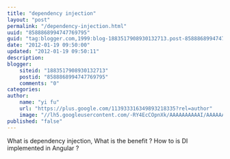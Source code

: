 ```yaml
---
title: "dependency injection"
layout: "post"
permalink: "/dependency-injection.html"
uuid: "8588868994747769795"
guid: "tag:blogger.com,1999:blog-1883517908930132713.post-8588868994747769795"
date: "2012-01-19 09:50:00"
updated: "2012-01-19 09:50:11"
description: 
blogger:
    siteid: "1883517908930132713"
    postid: "8588868994747769795"
    comments: "0"
categories: 
author: 
    name: "yi fu"
    url: "https://plus.google.com/113933316349893218335?rel=author"
    image: "//lh5.googleusercontent.com/-RY4EcCOpnXk/AAAAAAAAAAI/AAAAAAAALqQ/dv3UX9fj58s/s512-c/photo.jpg"
published: "false"
---
```


What is dependency injection,
What is the benefit ? 
How to is DI implemented in Angular ?